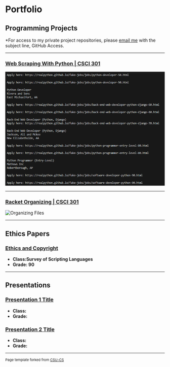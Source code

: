 Portfolio
=========

Programming Projects
--------------------

*For access to my private project repositories, please [email me](mailto:example@csustudent.net?subject=GitHub%20Access) with the subject line, GitHub Access.

---
### [Web Scraping With Python | CSCI 301](project1)

![Webscraping](images/WebscrapingResults.png)

---
### [Racket Organizing | CSCI 301](project1)

![Organizing Files](SnapShotRacket.png)

---

Ethics Papers
-------------

### [Ethics and Copyright](/pdf/Ethics_and_Copyright.pdf)

-   **Class:Survey of Scripting Languages**  
-   **Grade: 90**

---

Presentations
-------------

### [Presentation 1 Title](/pdf/sample_presentation.pdf)

- **Class:** 
- **Grade:**


### [Presentation 2 Title](/pdf/sample_presentation.pdf)

- **Class:** 
- **Grade:**

---

<p style="font-size:11px">Page template forked from <a href="https://github.com/csu-cs/csci-portfolio">CSU-CS</a></p>
<!-- Remove above link if you don't want to attributive -->

